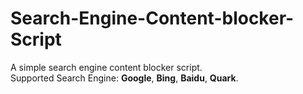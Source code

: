 # Search-Engine-Content-blocker-Script  

A simple search engine content blocker script.   
Supported Search Engine: **Google**, **Bing**, **Baidu**, **Quark**.  
